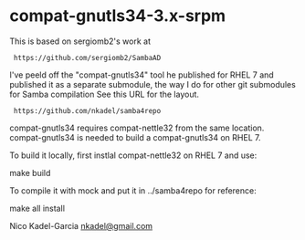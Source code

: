compat-gnutls34-3.x-srpm
========================

This is based on sergiomb2's work at

     https://github.com/sergiomb2/SambaAD

I've peeld off the "compat-gnutls34" tool he published for RHEL 7
and published it as a separate submodule, the way I do for other git submodules
for Samba compilation See this URL for the layout.

     https://github.com/nkadel/samba4repo

compat-gnutls34 requires compat-nettle32 from the same location.
compat-gnutls34 is needed to build a compat-gnutls34 on RHEL 7.

To build it locally, first instlal compat-nettle32 on RHEL 7 and use:

   make build

To compile it with mock and put it in ../samba4repo for reference:

   make all install

Nico Kadel-Garcia <nkadel@gmail.com>